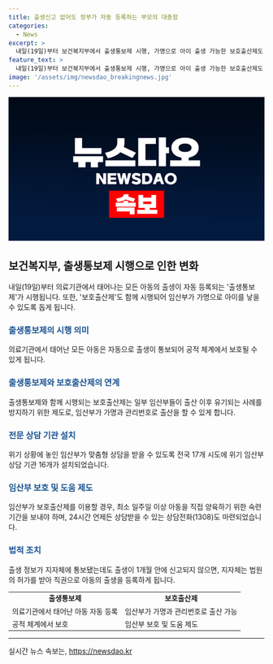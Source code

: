 ```yaml
---
title: 출생신고 없어도 정부가 자동 등록하는 부모의 대충함
categories:
  - News
excerpt: >
  내일(19일)부터 보건복지부에서 출생통보제 시행, 가명으로 아이 출생 가능한 보호출산제도 시행되며, 이는 모든 아동의 출생을 자동 등록한다. 의료기관에서 아동의 출생 정보를 심평원에 14일 안에 통보하고, 지자체는 출생이 통보돼 공적 체계에서 보호될 수 있도록 함. 보호출산제는 임산부가 가명으로 아이를 낳을 수 있도록 도우며, 전국 16개 상담 기관 설치, 24시간 상담전화(1308) 마련하여 맞춤형 상담 제공 등의 도움 제공.
feature_text: >
  내일(19일)부터 보건복지부에서 출생통보제 시행, 가명으로 아이 출생 가능한 보호출산제도 시행되며, 이는 모든 아동의 출생을 자동 등록한다. 의료기관에서 아동의 출생 정보를 심평원에 14일 안에 통보하고, 지자체는 출생이 통보돼 공적 체계에서 보호될 수 있도록 함. 보호출산제는 임산부가 가명으로 아이를 낳을 수 있도록 도우며, 전국 16개 상담 기관 설치, 24시간 상담전화(1308) 마련하여 맞춤형 상담 제공 등의 도움 제공.
image: '/assets/img/newsdao_breakingnews.jpg'
---
```


<p><img src="/assets/img/newsdao_breakingnews.jpg" alt="pcversion 속보" /></p>

<h2 data-ke-size="size26">보건복지부, 출생통보제 시행으로 인한 변화</h2>

<p data-ke-size="size16">내일(19일)부터 의료기관에서 태어나는 모든 아동의 출생이 자동 등록되는 '출생통보제'가 시행됩니다. 또한, '보호출산제'도 함께 시행되어 임산부가 가명으로 아이를 낳을 수 있도록 돕게 됩니다.</p>

<h3><b><span style="color: #1a5490;">출생통보제의 시행 의미</span></b></h3>

<p data-ke-size="size16">의료기관에서 태어난 모든 아동은 자동으로 출생이 통보되어 공적 체계에서 보호될 수 있게 됩니다.</p>

<h3><b><span style="color: #1a5490;">출생통보제와 보호출산제의 연계</span></b></h3>

<p data-ke-size="size16">출생통보제와 함께 시행되는 보호출산제는 일부 임산부들이 출산 이후 유기되는 사례를 방지하기 위한 제도로, 임산부가 가명과 관리번호로 출산을 할 수 있게 합니다.</p>

<h3><b><span style="color: #1a5490;">전문 상담 기관 설치</span></b></h3>

<p data-ke-size="size16">위기 상황에 놓인 임산부가 맞춤형 상담을 받을 수 있도록 전국 17개 시도에 위기 임산부 상담 기관 16개가 설치되었습니다.</p>

<h3><b><span style="color: #1a5490;">임산부 보호 및 도움 제도</span></b></h3>

<p data-ke-size="size16">임산부가 보호출산제를 이용할 경우, 최소 일주일 이상 아동을 직접 양육하기 위한 숙련기간을 보내야 하며, 24시간 언제든 상담받을 수 있는 상담전화(1308)도 마련되었습니다.</p>

<h3><b><span style="color: #1a5490;">법적 조치</span></b></h3>

<p data-ke-size="size16">출생 정보가 지자체에 통보됐는데도 출생이 1개월 안에 신고되지 않으면, 지자체는 법원의 허가를 받아 직권으로 아동의 출생을 등록하게 됩니다.</p>

<table>
    <tbody>
        <tr>
            <td style="text-align: center; height: 17px;"><b>출생통보제</b></td>
            <td style="text-align: center; height: 17px;"><b>보호출산제</b></td>
        </tr>
        <tr>
            <td style="text-align: left;">의료기관에서 태어난 아동 자동 등록</td>
            <td style="text-align: left;">임산부가 가명과 관리번호로 출산 가능</td>
        </tr>
        <tr>
            <td style="text-align: left;">공적 체계에서 보호</td>
            <td style="text-align: left;">임산부 보호 및 도움 제도</td>
        </tr>
    </tbody>
</table>

<hr>
실시간 뉴스 속보는, <a href="https://newsdao.kr" rel="dofollow">https://newsdao.kr</a>


